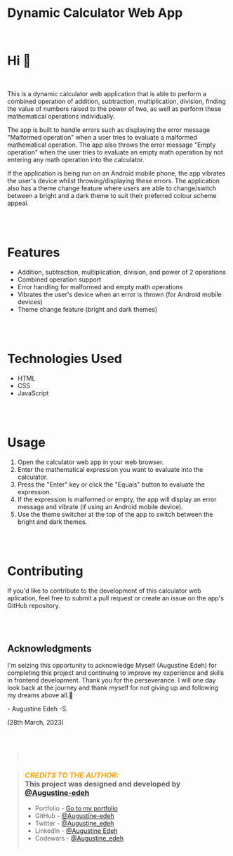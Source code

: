 # **Dynamic Calculator Web App**

<br>

# Hi 👋

<br>

<!-- ## This is a Dynamic Calculator web Application. -->

<!-- This calculator is able to perform simple Mathematical operations like:

- Addition
- Subtraction
- Multiplication
- Division as well as
- Squaring numbers to the power of 2 -->

This is a dynamic calculator web application that is able to perform a combined operation of addition, subtraction, multiplication, division, finding the value of numbers raised to the power of two, as well as perform these mathematical operations individually.

The app is built to handle errors such as displaying the error message "Malformed operation" when a user tries to evaluate a malformed mathematical operation. The app also throws the error message "Empty operation" when the user tries to evaluate an empty math operation by not entering any math operation into the calculator.

If the application is being run on an Android mobile phone, the app vibrates the user's device whilst throwing/displaying these errors. The application also has a theme change feature where users are able to change/switch between a bright and a dark theme to suit their preferred colour scheme appeal.

<br>
<br>

# Features

- Addition, subtraction, multiplication, division, and power of 2 operations
- Combined operation support
- Error handling for malformed and empty math operations
- Vibrates the user's device when an error is thrown (for Android mobile devices)
- Theme change feature (bright and dark themes)

<br>
<br>

# Technologies Used

- HTML
- CSS
- JavaScript

<br>
<br>

# Usage

1. Open the calculator web app in your web browser.
2. Enter the mathematical expression you want to evaluate into the calculator.
3. Press the "Enter" key or click the "Equals" button to evaluate the expression.
4. If the expression is malformed or empty, the app will display an error message and vibrate (if using an Android mobile device).
5. Use the theme switcher at the top of the app to switch between the bright and dark themes.

<br>
<br>

# Contributing

If you'd like to contribute to the development of this calculator web aplication, feel free to submit a pull request or create an issue on the app's GitHub repository.

<br>
<br>

## **Acknowledgments**

I'm seizing this opportunity to acknowledge Myself (Augustine Edeh) for completing this project and continuing to improve my experience and skills in frontend development. Thank you for the perseverance. I will one day look back at the journey and thank myself for not giving up and following my dreams above all.🚀

\- Augustine Edeh -S.

(28th March, 2023)

<br>
<br>

> <br>

> ### <i style="color: orange">**CREDITS TO THE AUTHOR**: <br> </i>This project was designed and developed by **[@Augustine-edeh](https://twitter.com/Augustine_Edeh)**
>
> - Portfolio - [Go to my portfolio](https://augustine-edeh.github.io/My-Portfolio/)
> - GitHub - [@Augustine-edeh](https://github.com/Augustine-edeh)
> - Twitter - [@Augustine_edeh](https://twitter.com/Augustine_edeh)
> - LinkedIn - [@Augustine Edeh](https://www.linkedin.com/in/augustine-edeh/)
> - Codewars - [@Augustine_edeh](https://www.codewars.com/users/Augustine_edeh) <br><br>
